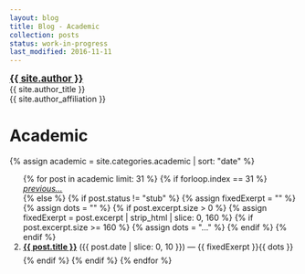 ```yaml
---
layout: blog
title: Blog - Academic
collection: posts 
status: work-in-progress
last_modified: 2016-11-11
--- 
```


<div class = "author-block">
<a href="{{ site.author_url }}" style="font-weight: bold;font-size:120%;">{{ site.author }}</a><br>
{{ site.author_title }}<br>
{{ site.author_affiliation }}<br>
</div>

# Academic

{% assign academic = site.categories.academic | sort: "date" %}
<ol>
  {% for post in academic limit: 31 %}
   {% if forloop.index == 31 %}
<li style="list-style-type:none;"><em><a href="{{ page.url }}">previous...</a></em></li>
   {% else %}
   {% if post.status != "stub" %}
   {% assign fixedExerpt = "" %}
   {% assign dots = "" %}
   {% if post.excerpt.size > 0 %}
        {% assign fixedExerpt = post.excerpt | strip_html | slice: 0, 160 %}
        {% if post.excerpt.size >= 160 %}
           {% assign dots = "..." %}
        {% endif %}
   {% endif %}
<li style="margin-bottom: 0.5em;"><strong><a href="{{ post.url }}">{{ post.title }}</a></strong><span class="annotate"> ({{ post.date | slice: 0, 10 }}) </span> &mdash; {{ fixedExerpt }}{{ dots }}</li>
{% endif %}
{% endif %}
  {% endfor %}
</ol>

